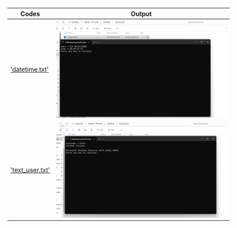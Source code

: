 | Codes | Output |
|-------|--------|
|['datetime.txt'](./Codes/datetime.txt)|![datetime.png](./Output/datetime.png)|
|['text_user.txt'](./Codes/text_user.txt)|![text_user.png](./Output/text_user.png)|
